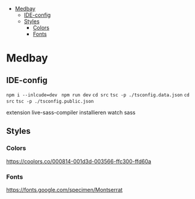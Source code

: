 - [Medbay](#medbay)
  - [IDE-config](#ide-config)
  - [Styles](#styles)
    - [Colors](#colors)
    - [Fonts](#fonts)

# Medbay

## IDE-config

`npm i --inlcude=dev`
` npm run dev`
`cd src`
`tsc -p ./tsconfig.data.json`
`cd src`
`tsc -p ./tsconfig.public.json`

extension live-sass-compiler installieren
watch sass

## Styles

### Colors

https://coolors.co/000814-001d3d-003566-ffc300-ffd60a

### Fonts

https://fonts.google.com/specimen/Montserrat
